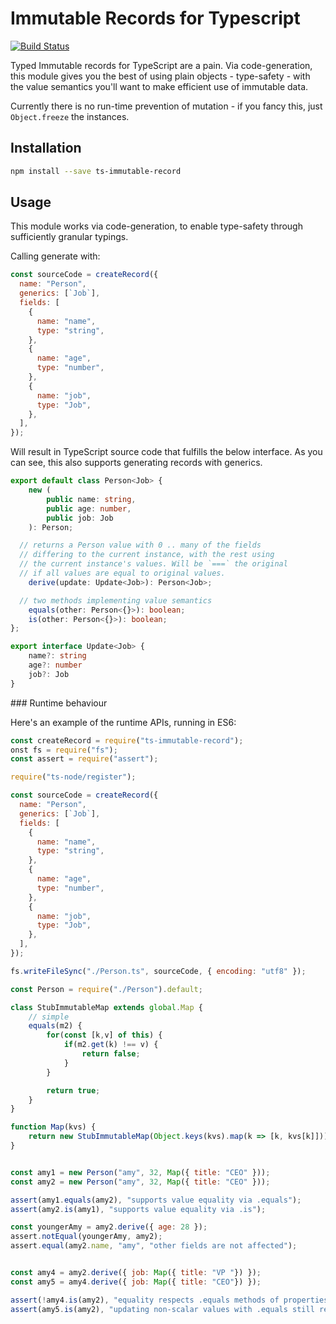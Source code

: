 # Immutable Records for Typescript

[![Build Status](https://travis-ci.org/timruffles/ts-immutable-record.svg?branch=master)](https://travis-ci.org/timruffles/ts-immutable-record)

Typed Immutable records for TypeScript are a pain. Via code-generation, this module gives you the best of using plain objects - type-safety - with the value semantics you'll want to make efficient use of immutable data.

Currently there is no run-time prevention of mutation - if you fancy this, just `Object.freeze` the instances.

## Installation

```sh
npm install --save ts-immutable-record
```

## Usage

This module works via code-generation, to enable type-safety through sufficiently granular typings.

Calling generate with:

```javascript
const sourceCode = createRecord({
  name: "Person",
  generics: [`Job`],
  fields: [
    {
      name: "name",
      type: "string",
    },
    {
      name: "age",
      type: "number",
    },
    {
      name: "job",
      type: "Job",
    },
  ],
});
```

Will result in TypeScript source code that fulfills the below interface. As you can see, this also supports generating records with generics.

```typescript
export default class Person<Job> {
	new (
		public name: string,
		public age: number,
		public job: Job
	): Person;

  // returns a Person value with 0 .. many of the fields
  // differing to the current instance, with the rest using
  // the current instance's values. Will be `===` the original
  // if all values are equal to original values.
	derive(update: Update<Job>): Person<Job>;

  // two methods implementing value semantics
	equals(other: Person<{}>): boolean;
	is(other: Person<{}>): boolean;
};

export interface Update<Job> {
	name?: string
	age?: number
	job?: Job
}
```

### Runtime behaviour

Here's an example of the runtime APIs, running in ES6:

```javascript
const createRecord = require("ts-immutable-record");
onst fs = require("fs");
const assert = require("assert");

require("ts-node/register");

const sourceCode = createRecord({
  name: "Person",
  generics: [`Job`],
  fields: [
    {
      name: "name",
      type: "string",
    },
    {
      name: "age",
      type: "number",
    },
    {
      name: "job",
      type: "Job",
    },
  ],
});

fs.writeFileSync("./Person.ts", sourceCode, { encoding: "utf8" });

const Person = require("./Person").default;

class StubImmutableMap extends global.Map {
	// simple
	equals(m2) {
		for(const [k,v] of this) {
			if(m2.get(k) !== v) {
				return false;
			}
		}

		return true;
	}
}

function Map(kvs) {
	return new StubImmutableMap(Object.keys(kvs).map(k => [k, kvs[k]]));
}


const amy1 = new Person("amy", 32, Map({ title: "CEO" }));
const amy2 = new Person("amy", 32, Map({ title: "CEO" }));

assert(amy1.equals(amy2), "supports value equality via .equals");
assert(amy2.is(amy1), "supports value equality via .is");

const youngerAmy = amy2.derive({ age: 28 });
assert.notEqual(youngerAmy, amy2);
assert.equal(amy2.name, "amy", "other fields are not affected");


const amy4 = amy2.derive({ job: Map({ title: "VP "}) });
const amy5 = amy4.derive({ job: Map({ title: "CEO"}) });

assert(!amy4.is(amy2), "equality respects .equals methods of properties");
assert(amy5.is(amy2), "updating non-scalar values with .equals still reflects value semantic");
```

